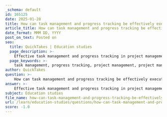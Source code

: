 ```yaml
---
_schema: default
id: 165125
date: 2025-01-28
title: How can task management and progress tracking be effectively executed in project management?
article_title: How can task management and progress tracking be effectively executed in project management?
date_format: MMM DD, YYYY
post_on_text: Posted on
seo:
  title: QuickTakes | Education studies
  page_description: >-
    Effective task management and progress tracking in project management involves using software tools, clear communication, and strategic planning to enhance productivity and ensure successful project outcomes.
  page_keywords: >-
    task management, progress tracking, project management, project management software, task assignment, subtask, clear goals, milestones, communication, collaborative tools, performance metrics, feedback loops, team building, productivity, project outcomes
author: QuickTakes
question: >-
    How can task management and progress tracking be effectively executed in project management?
answer: >-
    Effective task management and progress tracking in project management can be achieved through a combination of strategic planning, the use of appropriate tools, and clear communication among team members. Here are several key strategies and considerations:\n\n### 1. Utilize Project Management Software\nProject management software is designed to coordinate projects and includes features that facilitate collaboration, coordination, and planning. These tools often provide functionalities such as:\n- **Task Assignment**: Assign tasks to team members with clear deadlines.\n- **Subtasks**: Break down larger tasks into manageable subtasks to track progress more effectively.\n- **Progress Tracking**: Monitor the status of tasks and overall project milestones.\n\n### 2. Implement Task Management Tools\nWhile project management software covers the broader project lifecycle, task management tools focus on individual tasks. These tools can help:\n- **Organize Tasks**: Create, prioritize, and manage individual tasks with due dates and status updates.\n- **Simplify Interfaces**: Use user-friendly interfaces that allow team members to focus on their specific responsibilities without getting overwhelmed by the entire project context.\n\n### 3. Establish Clear Communication\nEffective communication is crucial for successful project management. This can be achieved by:\n- **Regular Updates**: Schedule regular check-ins or updates to discuss progress, challenges, and next steps.\n- **Collaborative Platforms**: Use collaborative tools that allow team members to share files, provide feedback, and communicate in real-time.\n\n### 4. Set Clear Goals and Milestones\nDefining clear goals and milestones helps in tracking progress effectively. This includes:\n- **SMART Goals**: Ensure that goals are Specific, Measurable, Achievable, Relevant, and Time-bound.\n- **Milestone Tracking**: Break the project into phases with specific milestones to assess progress at various stages.\n\n### 5. Monitor and Adjust\nContinuous monitoring of progress allows for timely adjustments. This can involve:\n- **Performance Metrics**: Use key performance indicators (KPIs) to measure progress against goals.\n- **Feedback Loops**: Encourage team members to provide feedback on processes and tools, allowing for iterative improvements.\n\n### 6. Foster a Collaborative Environment\nCreating a structured and connected work environment can mitigate challenges associated with virtual projects. This includes:\n- **Team Building**: Engage in team-building activities to enhance collaboration and reduce feelings of isolation.\n- **Shared Resources**: Ensure that all team members have access to necessary resources and information.\n\n### Conclusion\nBy integrating project management software, utilizing task management tools, establishing clear communication, setting defined goals, and fostering a collaborative environment, project managers can effectively execute task management and progress tracking. This structured approach not only enhances productivity but also ensures successful project outcomes.
subject: Education studies
file_name: how-can-task-management-and-progress-tracking-be-effectively-executed-in-project-management.md
url: /learn/education-studies/questions/how-can-task-management-and-progress-tracking-be-effectively-executed-in-project-management
score: -1.0
---
```


&nbsp;